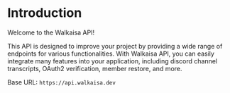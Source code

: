 # Introduction

Welcome to the Walkaisa API!

This API is designed to improve your project by providing a wide range of endpoints for various functionalities.
With Walkaisa API, you can easily integrate many features into your application, including discord channel transcripts, OAuth2 verification, member restore, and more.

<aside class="notice">
Base URL: <code>https://api.walkaisa.dev</code>
</aside>
